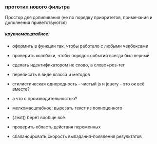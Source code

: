 ### прототип нового фильтра

Простор для допиливания (не по порядку приоритетов, примечания и дополнения приветствуются)
##### крупномасштабное: 
- оформить в функции так, чтобы работало с любыми чекбоксами
- проверить коллбэки, чтобы порядок событий всегда был верный
- сделать идентификатором не слово, а слово+pos-тег
- переписать в виде класса и методов
- стилистическая однородность - чистый js и jquery - это ок всё вместе?
- а что с производительностью?

- мелкомасштабное: вырезать текст из полноценного <li> (.text() берёт вообще всё
- проверить область действия переменных
- сбалансировать скорость выпадания-появления результатов
